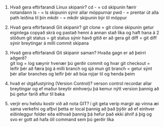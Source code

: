 1. Hvað gera eftirfarandi Linux skipanir?
    cd - = cd skipunin færir notandann
    ls - = ls skipunin sýnir allar möppurnar
    pwd - = prentar út alla path leiðina til þín
    mkdir - = mkdir skipunin býr til möppur

2. Hvað gera eftirfarandi Git skipanir?
    git clone = git clone skipunin getur eiginlega copyað skrá og pastað henni á annan stað líka og haft hana á 2 stöðum
    git status = git status sýnir havð gitið er að gera
    git diff = git diff sýnir breytingar á milli commit skipana

3. Hvað gera eftirfarandi Git skipanir saman? Hvaða gagn er að þeirri aðgerð?   
    git log = log sæynir hvenær þú gerðir commit og hvar
    git checkout = leifir þér að færa þig á milli branch og sjá mun
    git branch = getur sýnt þér allar branches og leifir þér að búa nýjar til og henda þeim
4. hvað er útgáfustýring (Version Control)?
    verson control recordar allar breytingar og ef maður breytir einhverju þá kemur nýtt version þannig að þú getur farið aftur til baka
5. verjir eru helstu kostir við að nota GIT?
    í git geta verip margir ap vinna æi sama verkefni og afþví þetta er local þannig að það þýðir að ef einhver eiðinleggur folder eða eithvað þannig þá hefur það ekki áhrif á þig og svo er gott að hafa öll command sem þú gerðir líka
